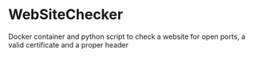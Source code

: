 # WebSiteChecker
Docker container and python script to check a website for open ports, a valid certificate and a proper header
